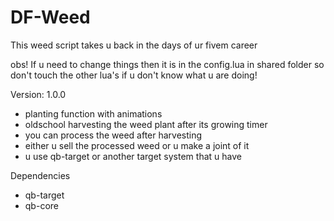 # DF-Weed
This weed script takes u back in the days of ur fivem career

obs! If u need to change things then it is in the config.lua in shared folder so don't touch the other lua's if u don't know what u are doing!

Version: 1.0.0

- planting function with animations
- oldschool harvesting the weed plant after its growing timer
- you can process the weed after harvesting
- either u sell the processed weed or u make a joint of it
- u use qb-target or another target system that u have

Dependencies
- qb-target
- qb-core
